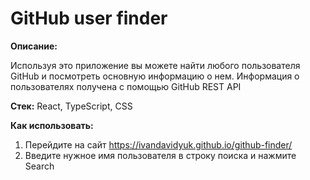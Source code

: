 # GitHub user finder

**Описание:**

Используя это приложение вы можете найти любого пользователя GitHub и посмотреть основную информацию о нем. Информация о пользователях получена с помощью GitHub REST API

**Стек:** React, TypeScript, CSS

**Как использовать:**
1) Перейдите на сайт https://ivandavidyuk.github.io/github-finder/
2) Введите нужное имя пользователя в строку поиска и нажмите Search

